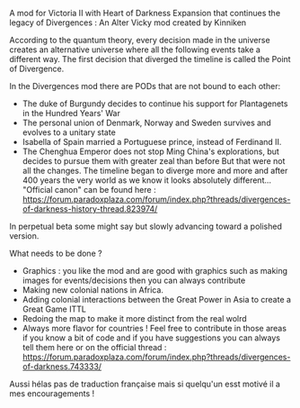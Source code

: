 A mod for Victoria II with Heart of Darkness Expansion that continues the legacy of Divergences : An Alter Vicky mod created by Kinniken 


According to the quantum theory, every decision made in the universe creates an alternative universe where all the following events take a different way. The first decision that diverged the timeline is called the Point of Divergence.

In the Divergences mod there are PODs that are not bound to each other:
- The duke of Burgundy decides to continue his support for Plantagenets in the Hundred Years' War
- The personal union of Denmark, Norway and Sweden survives and evolves to a unitary state
- Isabella of Spain married a Portuguese prince, instead of Ferdinand II.
- The Chenghua Emperor does not stop Ming China's explorations, but decides to pursue them with greater zeal than before
But that were not all the changes. The timeline began to diverge more and more and after 400 years the very world as we know it looks absolutely different...
"Official canon" can be found here : https://forum.paradoxplaza.com/forum/index.php?threads/divergences-of-darkness-history-thread.823974/

In perpetual beta some might say but slowly advancing toward a polished version. 

What needs to be done ? 
- Graphics : you like the mod and are good with graphics such as making images for events/decisions then you can always contribute 
- Making new colonial nations in Africa. 
- Adding colonial interactions between the Great Power in Asia to create a Great Game ITTL 
- Redoing the map to make it more distinct from the real wolrd
- Always more flavor for countries ! 
Feel free to contribute in those areas if you know a bit of code and if you have suggestions you can always tell them here or on the official thread : https://forum.paradoxplaza.com/forum/index.php?threads/divergences-of-darkness.743333/

Aussi hélas pas de traduction française mais si quelqu'un esst motivé il a mes encouragements !
